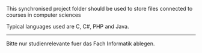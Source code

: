 This synchronised project folder should be used to store files connected
to courses in computer sciences 

Typical languages used are C, C#, PHP and Java.

------------


Bitte nur studienrelevante fuer das Fach Informatik ablegen.
